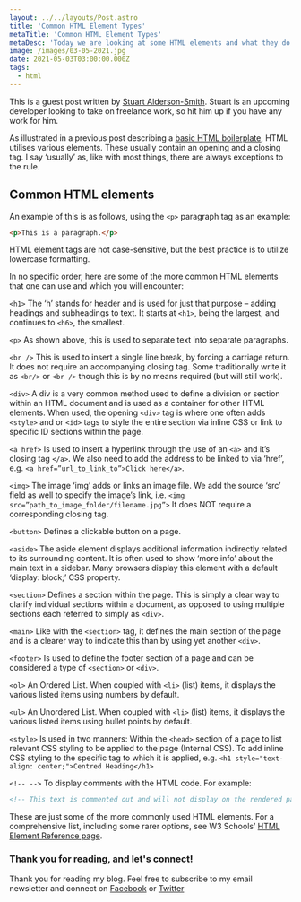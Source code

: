 ```yaml
---
layout: ../../layouts/Post.astro
title: 'Common HTML Element Types'
metaTitle: 'Common HTML Element Types'
metaDesc: 'Today we are looking at some HTML elements and what they do'
image: /images/03-05-2021.jpg
date: 2021-05-03T03:00:00.000Z
tags:
  - html
---
```


This is a guest post written by [Stuart Alderson-Smith](https://twitter.com/aldercode).
Stuart is an upcoming developer looking to take on freelance work, so hit him up if you have any work for him.

As illustrated in a previous post describing a [basic HTML boilerplate](https://daily-dev-tips.com/posts/html5-starting-boilerplate-template/), HTML utilises various elements. These usually contain an opening and a closing tag. I say ‘usually’ as, like with most things, there are always exceptions to the rule.

## Common HTML elements

An example of this is as follows, using the `<p>` paragraph tag as an example:

```html
<p>This is a paragraph.</p>
```

HTML element tags are not case-sensitive, but the best practice is to utilize lowercase formatting.

In no specific order, here are some of the more common HTML elements that one can use and which you will encounter:

`<h1>`
The ‘h’ stands for header and is used for just that purpose – adding headings and subheadings to text. It starts at `<h1>`, being the largest, and continues to `<h6>`, the smallest.

`<p>`
As shown above, this is used to separate text into separate paragraphs.

`<br />`
This is used to insert a single line break, by forcing a carriage return. It does not require an accompanying closing tag. Some traditionally write it as `<br/>` or `<br />` though this is by no means required (but will still work).

`<div>`
A div is a very common method used to define a division or section within an HTML document and is used as a container for other HTML elements. When used, the opening `<div>` tag is where one often adds `<style>` and or `<id>` tags to style the entire section via inline CSS or link to specific ID sections within the page.

`<a href>`
Is used to insert a hyperlink through the use of an `<a>` and it’s closing tag `</a>`. We also need to add the address to be linked to via ‘href’, e.g. `<a href=”url_to_link_to”>Click here</a>`.

`<img>`
The image ‘img’ adds or links an image file. We add the source ‘src’ field as well to specify the image’s link, i.e. `<img src=”path_to_image_folder/filename.jpg”>` It does NOT require a corresponding closing tag.

`<button>`
Defines a clickable button on a page.

`<aside>`
The aside element displays additional information indirectly related to its surrounding content. It is often used to show ‘more info’ about the main text in a sidebar. Many browsers display this element with a default ‘display: block;’ CSS property.

`<section>`
Defines a section within the page. This is simply a clear way to clarify individual sections within a document, as opposed to using multiple sections each referred to simply as `<div>`.

`<main>`
Like with the `<section>` tag, it defines the main section of the page and is a clearer way to indicate this than by using yet another `<div>`.

`<footer>`
Is used to define the footer section of a page and can be considered a type of `<section>` or `<div>`.

`<ol>`
An Ordered List. When coupled with `<li>` (list) items, it displays the various listed items using numbers by default.

`<ul>`
An Unordered List. When coupled with `<li>` (list) items, it displays the various listed items using bullet points by default.

`<style>`
Is used in two manners:
Within the `<head>` section of a page to list relevant CSS styling to be applied to the page (Internal CSS).
To add inline CSS styling to the specific tag to which it is applied, e.g. `<h1 style="text-align: center;">Centred Heading</h1>`

`<!-- -->`
To display comments with the HTML code. For example:

```html
<!-- This text is commented out and will not display on the rendered page. -->
```

These are just some of the more commonly used HTML elements. For a comprehensive list, including some rarer options, see W3 Schools’ [HTML Element Reference page](https://www.w3schools.com/tags/default.asp).

### Thank you for reading, and let's connect!

Thank you for reading my blog. Feel free to subscribe to my email newsletter and connect on [Facebook](https://www.facebook.com/DailyDevTipsBlog) or [Twitter](https://twitter.com/DailyDevTips1)
